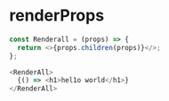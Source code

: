 # renderProps

```js
const Renderall = (props) => {
  return <>{props.children(props)}</>;
};
```

```js
<RenderAll>
  {() => <h1>hel1o world</h1>}
</RenderAll>
```
